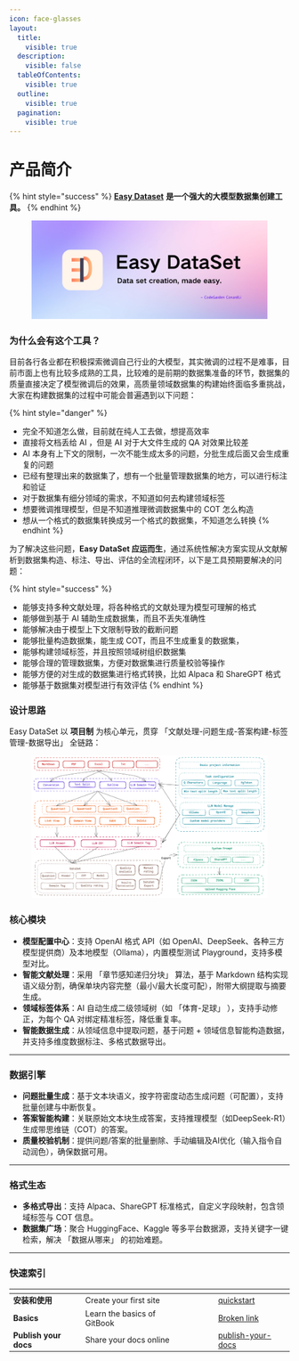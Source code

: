 ```yaml
---
icon: face-glasses
layout:
  title:
    visible: true
  description:
    visible: false
  tableOfContents:
    visible: true
  outline:
    visible: true
  pagination:
    visible: true
---
```


# 产品简介

{% hint style="success" %}
&#x20;                                                [**Easy Dataset**](https://github.com/ConardLi/easy-dataset) **是一个强大的大模型数据集创建工具。**
{% endhint %}

<figure><img src=".gitbook/assets/bg2.png" alt=""><figcaption></figcaption></figure>

### 为什么会有这个工具？

目前各行各业都在积极探索微调自己行业的大模型，其实微调的过程不是难事，目前市面上也有比较多成熟的工具，比较难的是前期的数据集准备的环节，数据集的质量直接决定了模型微调后的效果，高质量领域数据集的构建始终面临多重挑战，大家在构建数据集的过程中可能会普遍遇到以下问题：

{% hint style="danger" %}
* 完全不知道怎么做，目前就在纯人工去做，想提高效率
* 直接将文档丢给 AI ，但是 AI 对于大文件生成的 QA 对效果比较差
* AI 本身有上下文的限制，一次不能生成太多的问题，分批生成后面又会生成重复的问题
* 已经有整理出来的数据集了，想有一个批量管理数据集的地方，可以进行标注和验证
* 对于数据集有细分领域的需求，不知道如何去构建领域标签
* 想要微调推理模型，但是不知道推理微调数据集中的 COT 怎么构造
* 想从一个格式的数据集转换成另一个格式的数据集，不知道怎么转换
{% endhint %}

为了解决这些问题，**Easy DataSet 应运而生**，通过系统性解决方案实现从文献解析到数据集构造、标注、导出、评估的全流程闭环，以下是工具预期要解决的问题：

{% hint style="success" %}
* 能够支持多种文献处理，将各种格式的文献处理为模型可理解的格式
* 能够做到基于 AI 辅助生成数据集，而且不丢失准确性
* 能够解决由于模型上下文限制导致的截断问题
* 能够批量构造数据集，能生成 COT，而且不生成重复的数据集，
* 能够构建领域标签，并且按照领域树组织数据集
* 能够合理的管理数据集，方便对数据集进行质量校验等操作
* 能够方便的对生成的数据集进行格式转换，比如 Alpaca 和 ShareGPT 格式
* 能够基于数据集对模型进行有效评估
{% endhint %}

### 设计思路

Easy DataSet 以 **项目制** 为核心单元，贯穿 「文献处理-问题生成-答案构建-标签管理-数据导出」 全链路：

<figure><img src=".gitbook/assets/image (1) (1) (1) (1) (1) (1) (1).png" alt=""><figcaption></figcaption></figure>

### 核心模块

* **模型配置中心**：支持 OpenAI 格式 API（如 OpenAI、DeepSeek、各种三方模型提供商）及本地模型（Ollama），内置模型测试 Playground，支持多模型对比。
* **智能文献处理**：采用  「章节感知递归分块」 算法，基于 Markdown 结构实现语义级分割，确保单块内容完整（最小/最大长度可配），附带大纲提取与摘要生成。
* **领域标签体系**：AI 自动生成二级领域树（如 「体育-足球」 ），支持手动修正，为每个 QA 对绑定精准标签，降低重复率。
* **智能数据生成**：从领域信息中提取问题，基于问题 + 领域信息智能构造数据，并支持多维度数据标注、多格式数据导出。

***

### 数据引擎

* **问题批量生成**：基于文本块语义，按字符密度动态生成问题（可配置），支持批量创建与中断恢复。
* **答案智能构建**：关联原始文本块生成答案，支持推理模型（如DeepSeek-R1）生成带思维链（COT）的答案。
* **质量校验机制**：提供问题/答案的批量删除、手动编辑及AI优化（输入指令自动润色），确保数据可用。

***

### 格式生态

* **多格式导出**：支持 Alpaca、ShareGPT 标准格式，自定义字段映射，包含领域标签与 COT 信息。
* **数据集广场**：聚合 HuggingFace、Kaggle 等多平台数据源，支持关键字一键检索，解决 「数据从哪来」 的初始难题。

***

### 快速索引

<table data-view="cards"><thead><tr><th></th><th></th><th></th><th></th><th data-hidden data-card-cover data-type="files"></th><th data-hidden></th><th data-hidden data-card-target data-type="content-ref"></th></tr></thead><tbody><tr><td><strong>安装和使用</strong></td><td>Create your first site</td><td></td><td></td><td></td><td></td><td><a href="ji-chu-gong-neng/quickstart/">quickstart</a></td></tr><tr><td><strong>Basics</strong></td><td>Learn the basics of GitBook</td><td></td><td></td><td></td><td></td><td><a href="broken-reference">Broken link</a></td></tr><tr><td><strong>Publish your docs</strong></td><td>Share your docs online</td><td></td><td></td><td></td><td></td><td><a href="ji-chu-gong-neng/publish-your-docs/">publish-your-docs</a></td></tr></tbody></table>

